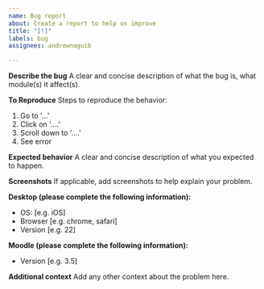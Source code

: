 ```yaml
---
name: Bug report
about: Create a report to help us improve
title: "[!]"
labels: bug
assignees: andrewnaguib

---
```


**Describe the bug**
A clear and concise description of what the bug is, what module(s) it affect(s).

**To Reproduce**
Steps to reproduce the behavior:
1. Go to '...'
2. Click on '....'
3. Scroll down to '....'
4. See error

**Expected behavior**
A clear and concise description of what you expected to happen.

**Screenshots**
If applicable, add screenshots to help explain your problem.

**Desktop (please complete the following information):**
 - OS: [e.g. iOS]
 - Browser [e.g. chrome, safari]
 - Version [e.g. 22]

**Moodle (please complete the following information):**
 - Version [e.g. 3.5]

**Additional context**
Add any other context about the problem here.
